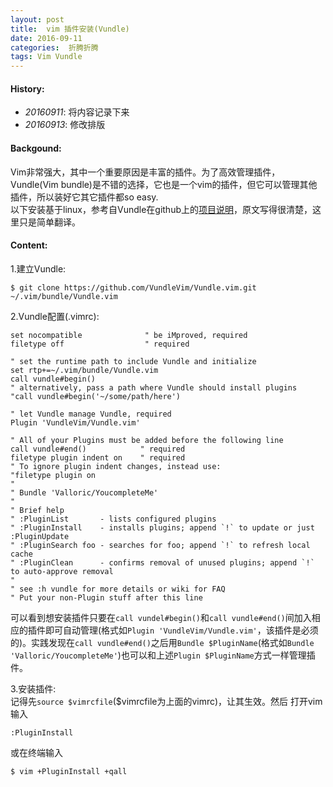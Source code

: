 ```yaml
---
layout: post
title:  vim 插件安装(Vundle)
date: 2016-09-11
categories:  折腾折腾
tags: Vim Vundle 
---
```

#### <strong>History:</strong>
* <em>20160911</em>: 将内容记录下来<br>
* <em>20160913</em>: 修改排版<br>

#### <strong>Backgound:</strong>
Vim非常强大，其中一个重要原因是丰富的插件。为了高效管理插件，Vundle(Vim bundle)是不错的选择，它也是一个vim的插件，但它可以管理其他插件，所以装好它其它插件都so easy.<br>
以下安装基于linux，参考自Vundle在github上的[项目说明](https://github.com/VundleVim/Vundle.vim)，原文写得很清楚，这里只是简单翻译。

#### <strong>Content:</strong>
1.建立Vundle:<br>

    $ git clone https://github.com/VundleVim/Vundle.vim.git ~/.vim/bundle/Vundle.vim

2.Vundle配置(.vimrc):<br>

    set nocompatible              " be iMproved, required
    filetype off                  " required

    " set the runtime path to include Vundle and initialize
    set rtp+=~/.vim/bundle/Vundle.vim
    call vundle#begin()
    " alternatively, pass a path where Vundle should install plugins
    "call vundle#begin('~/some/path/here')

    " let Vundle manage Vundle, required
    Plugin 'VundleVim/Vundle.vim'

    " All of your Plugins must be added before the following line
    call vundle#end()            " required
    filetype plugin indent on    " required
    " To ignore plugin indent changes, instead use:
    "filetype plugin on
    "
    " Bundle 'Valloric/YoucompleteMe'
    "
    " Brief help
    " :PluginList       - lists configured plugins
    " :PluginInstall    - installs plugins; append `!` to update or just :PluginUpdate
    " :PluginSearch foo - searches for foo; append `!` to refresh local cache
    " :PluginClean      - confirms removal of unused plugins; append `!` to auto-approve removal
    "
    " see :h vundle for more details or wiki for FAQ
    " Put your non-Plugin stuff after this line

可以看到想安装插件只要在`call vundel#begin()`和`call vundle#end()`间加入相应的插件即可自动管理(格式如`Plugin 'VundleVim/Vundle.vim'`，该插件是必须的)。实践发现在`call vundle#end()`之后用`Bundle $PluginName`(格式如`Bundle 'Valloric/YoucompleteMe'`)也可以和上述`Plugin $PluginName`方式一样管理插件。

3.安装插件:<br>
记得先`source $vimrcfile`($vimrcfile为上面的vimrc)，让其生效。然后
打开vim输入

    :PluginInstall
或在终端输入

    $ vim +PluginInstall +qall
